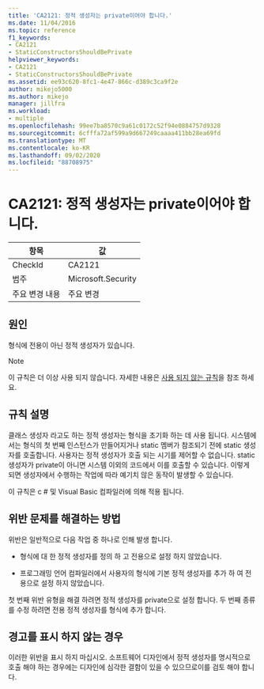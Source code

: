 ```yaml
---
title: 'CA2121: 정적 생성자는 private이어야 합니다.'
ms.date: 11/04/2016
ms.topic: reference
f1_keywords:
- CA2121
- StaticConstructorsShouldBePrivate
helpviewer_keywords:
- CA2121
- StaticConstructorsShouldBePrivate
ms.assetid: ee93c620-8fc1-4e47-866c-d389c3ca9f2e
author: mikejo5000
ms.author: mikejo
manager: jillfra
ms.workload:
- multiple
ms.openlocfilehash: 99ee7ba8570c9a61c0172c52f94e0884757d9328
ms.sourcegitcommit: 6cfffa72af599a9d667249caaaa411bb28ea69fd
ms.translationtype: MT
ms.contentlocale: ko-KR
ms.lasthandoff: 09/02/2020
ms.locfileid: "88708975"
---
```

# <a name="ca2121-static-constructors-should-be-private"></a>CA2121: 정적 생성자는 private이어야 합니다.

|항목|값|
|-|-|
|CheckId|CA2121|
|범주|Microsoft.Security|
|주요 변경 내용|주요 변경|

## <a name="cause"></a>원인
형식에 전용이 아닌 정적 생성자가 있습니다.

> [!NOTE]
> 이 규칙은 더 이상 사용 되지 않습니다. 자세한 내용은 [사용 되지 않는 규칙](fxcop-rule-port-status.md#deprecated-rules)을 참조 하세요.

## <a name="rule-description"></a>규칙 설명

클래스 생성자 라고도 하는 정적 생성자는 형식을 초기화 하는 데 사용 됩니다. 시스템에서는 형식의 첫 번째 인스턴스가 만들어지거나 static 멤버가 참조되기 전에 static 생성자를 호출합니다. 사용자는 정적 생성자가 호출 되는 시기를 제어할 수 없습니다. static 생성자가 private이 아니면 시스템 이외의 코드에서 이를 호출할 수 있습니다. 이렇게 되면 생성자에서 수행하는 작업에 따라 예기치 않은 동작이 발생할 수 있습니다.

이 규칙은 c # 및 Visual Basic 컴파일러에 의해 적용 됩니다.

## <a name="how-to-fix-violations"></a>위반 문제를 해결하는 방법

위반은 일반적으로 다음 작업 중 하나로 인해 발생 합니다.

- 형식에 대 한 정적 생성자를 정의 하 고 전용으로 설정 하지 않았습니다.

- 프로그래밍 언어 컴파일러에서 사용자의 형식에 기본 정적 생성자를 추가 하 여 전용으로 설정 하지 않았습니다.

첫 번째 위반 유형을 해결 하려면 정적 생성자를 private으로 설정 합니다. 두 번째 종류를 수정 하려면 전용 정적 생성자를 형식에 추가 합니다.

## <a name="when-to-suppress-warnings"></a>경고를 표시 하지 않는 경우

이러한 위반을 표시 하지 마십시오. 소프트웨어 디자인에서 정적 생성자를 명시적으로 호출 해야 하는 경우에는 디자인에 심각한 결함이 있을 수 있으므로이를 검토 해야 합니다.
